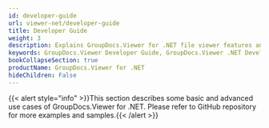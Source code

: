 ```yaml
---
id: developer-guide
url: viewer-net/developer-guide
title: Developer Guide
weight: 3
description: Explains GroupDocs.Viewer for .NET file viewer features and shows how to view PDF, Word, Excel, PowerPoint documents inside your .NET applications
keywords: GroupDocs.Viewer Developer Guide, GroupDocs.Viewer .NET Developer Guide, GroupDocs.Viewer Developer Guide C#, Using GroupDocs.Viewer for .NET, GroupDocs.Viewer for .NET use cases
bookCollapseSection: true
productName: GroupDocs.Viewer for .NET
hideChildren: False
---
```

{{< alert style="info" >}}This section describes some basic and advanced use cases of GroupDocs.Viewer for .NET. Please refer to GitHub repository for more examples and samples.{{< /alert >}}
